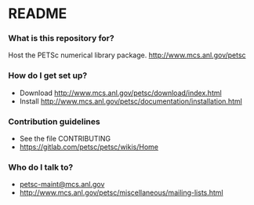 # README #


### What is this repository for? ###

Host the PETSc numerical library package. http://www.mcs.anl.gov/petsc

### How do I get set up? ###

* Download http://www.mcs.anl.gov/petsc/download/index.html
* Install http://www.mcs.anl.gov/petsc/documentation/installation.html

### Contribution guidelines ###

* See the file CONTRIBUTING
* https://gitlab.com/petsc/petsc/wikis/Home

### Who do I talk to? ###

* petsc-maint@mcs.anl.gov
* http://www.mcs.anl.gov/petsc/miscellaneous/mailing-lists.html
